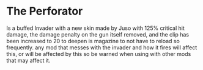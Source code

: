 # The Perforator
Is a buffed Invader with a new skin made by Juso with
125% critical hit damage, 
the damage penalty on the gun itself removed, 
and the clip has been increased to 20 to deepen is magazine to not have to reload so frequently. 
any mod that messes with the invader and how it fires will affect this, or will be affected by this
so be warned when using with other mods that may affect it.
